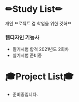 # ✏Study List✏
개인 프로젝트 겸 학업을 위한 깃허브

<h3>웹디자인 기능사</h3>
<ul>
  <li>필기시험 합격 2021년도 2회차</li>
  <li>실기시험 준비중</li>
</ul>








# 🎓Project List🎓
<ul>
  <li>준비중입니다.</li>
</ul>
